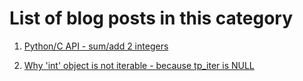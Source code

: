 # List of blog posts in this category

1. [Python/C API - sum/add 2 integers](./sum-add-2-integers/)

2. [Why 'int' object is not iterable - because tp_iter is NULL](./why-int-is-not-iterable)